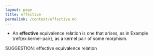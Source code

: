```yaml
---
layout: page
title: effective
permalink: /context/effective.md
---
```

-  An **effective** equivalence relation is one that arises, as in Example \ref{ex:kernel-pair}, as a kernel pair of some morphism.

SUGGESTION: effective equivalence relation